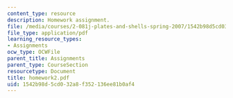 ```yaml
---
content_type: resource
description: Homework assignment.
file: /media/courses/2-081j-plates-and-shells-spring-2007/1542b98d5cd032a8f352136ee81b0af4_homework2.pdf
file_type: application/pdf
learning_resource_types:
- Assignments
ocw_type: OCWFile
parent_title: Assignments
parent_type: CourseSection
resourcetype: Document
title: homework2.pdf
uid: 1542b98d-5cd0-32a8-f352-136ee81b0af4
---
```

